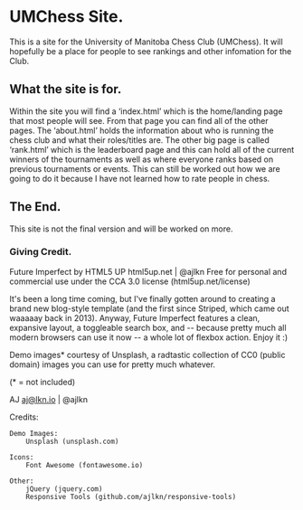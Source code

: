 # UMChess Site.
This is a site for the University of Manitoba Chess Club (UMChess). It will hopefully be a place for people to see rankings and other infomation for the Club. 

## What the site is for.
Within the site you will find a ‘index.html’ which is the home/landing page that most people will see. From that page you can find all of the other pages. The ‘about.html’ holds the information about who is running the chess club and what their roles/titles are. The other big page is called ‘rank.html’ which is the leaderboard page and this can hold all of the current winners of the tournaments as well as where everyone ranks based on previous tournaments or events. This can still be worked out how we are going to do it because I have not learned how to rate people in chess.

## The End.
This site is not the final version and will be worked on more.

### Giving Credit.
Future Imperfect by HTML5 UP
html5up.net | @ajlkn
Free for personal and commercial use under the CCA 3.0 license (html5up.net/license)


It's been a long time coming, but I've finally gotten around to creating a brand new
blog-style template (and the first since Striped, which came out waaaaay back in 2013).
Anyway, Future Imperfect features a clean, expansive layout, a toggleable search box,
and -- because pretty much all modern browsers can use it now -- a whole lot of flexbox
action. Enjoy it :)

Demo images* courtesy of Unsplash, a radtastic collection of CC0 (public domain) images
you can use for pretty much whatever.

(* = not included)

AJ
aj@lkn.io | @ajlkn


Credits:

	Demo Images:
		Unsplash (unsplash.com)

	Icons:
		Font Awesome (fontawesome.io)

	Other:
		jQuery (jquery.com)
		Responsive Tools (github.com/ajlkn/responsive-tools)

